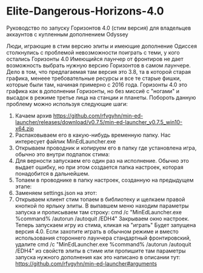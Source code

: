 # Elite-Dangerous-Horizons-4.0
Руководство по запуску Горизонтов 4.0 (стим версия) для владельцев аккаунтов с купленным дополнением Odyssey

Люди, играющие в стим версию элиты и имеющие дополнение Одиссея столкнулись с проблемой невозможности поиграть с теми, у кого остались Горизонты 4.0
Имеющийся лаунчер от фронтиров не дает возможность выбрать нужную версию Горизонтов в самом лаунчере. Дело в том, что предлагаемая там версия это 3.8,
та в которой старая графика, менеее требовательные ресурсы и все те старые фишки, которые были там, начиная примерно с 2016 года. Горизонты 4.0 это графика
как в дополнении Горизонты, но без миссиё с "ногами" и высадок в режиме третье лица на станции и планеты. Побороть данную проблему можно используя следующие шаги:

1. Качаем архив https://github.com/rfvgyhn/min-ed-launcher/releases/download/v0.7.5/min-ed-launcher_v0.7.5_win10-x64.zip
2. Распаковываем его в какую-нибудь временную папку. Нас интересует файлик MinEdLauncher.exe
3. Открываем проводник и копируем его в папку где установлена игра, обычно это внутри подпапок стима:
4. Для верности запускаем его один раз на исполнение. Обычно это выдает ошибку, но при этом создается папка настроек, которая понадобится в дальнейшем.
5. Топаем в проводнике в папку настроек, созданную на предыдущем этапе:
6. Заменяем settings.json на этот:
7. Открываем клиент стим топаем в библиотеку и щелкаем правой кнопкой по ярлыку элиты. В выпавшем меню находим параметры запуска и прописываем там строку:
cmd /c "MinEdLauncher.exe %command% /autorun /autoquit /EDH4"
Закрываем окно настроек.
Теперь запускаем игру из стима, кликая на "играть"
Будет запущена версия 4.0. 
Если захотите играть в обычном режиме и вместо использования стороннего лаунчера стандартный фронтировский, удалите cmd /c "MinEdLauncher.exe %command% /autorun /autoquit /EDH4" из свойств элиты в стиме или пропишите там параметры запуска нужного дополнения как это написано в описании тут: https://github.com/rfvgyhn/min-ed-launcher#arguments

